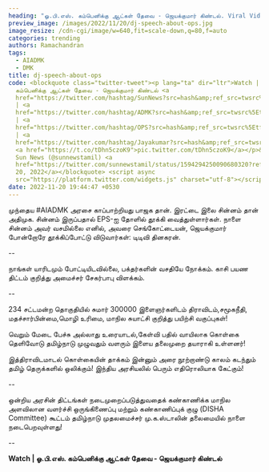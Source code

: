 ```yaml
---
heading: "ஓ.பி.எஸ். கம்பெனிக்கு ஆட்கள் தேவை - ஜெயக்குமார் கிண்டல். Viral Video. "
preview_image: /images/2022/11/20/dj-speech-about-ops.jpg
image_resize: /cdn-cgi/image/w=640,fit=scale-down,q=80,f=auto
categories: trending
authors: Ramachandran
tags:
  - AIADMK
  - DMK
title: dj-speech-about-ops
code: <blockquote class="twitter-tweet"><p lang="ta" dir="ltr">Watch | ஓ.பி.எஸ்.
  கம்பெனிக்கு ஆட்கள் தேவை - ஜெயக்குமார் கிண்டல் <a
  href="https://twitter.com/hashtag/SunNews?src=hash&amp;ref_src=twsrc%5Etfw">#SunNews</a>
  | <a
  href="https://twitter.com/hashtag/ADMK?src=hash&amp;ref_src=twsrc%5Etfw">#ADMK</a>
  | <a
  href="https://twitter.com/hashtag/OPS?src=hash&amp;ref_src=twsrc%5Etfw">#OPS</a>
  | <a
  href="https://twitter.com/hashtag/Jayakumar?src=hash&amp;ref_src=twsrc%5Etfw">#Jayakumar</a>
  <a href="https://t.co/tDhn5czoK9">pic.twitter.com/tDhn5czoK9</a></p>&mdash;
  Sun News (@sunnewstamil) <a
  href="https://twitter.com/sunnewstamil/status/1594294250090680320?ref_src=twsrc%5Etfw">November
  20, 2022</a></blockquote> <script async
  src="https://platform.twitter.com/widgets.js" charset="utf-8"></script>
date: 2022-11-20 19:44:47 +0530
---
```

முந்தைய #AIADMK அரசை காப்பாற்றியது பாஜக தான். இரட்டை இலை சின்னம் தான் அதிமுக. சின்னம் இருப்பதால் EPS-ஐ தோளில் தூக்கி வைத்துள்ளார்கள். நாளை சின்னம் அவர் வசமில்லை எனில், அவரை  செங்கோட்டையன், ஜெயக்குமார் போன்றோரே தூக்கிப்போட்டு விடுவார்கள்: டிடிவி தினகரன்.

\--

நாங்கள் யாரிடமும் போட்டியிடவில்லை, பக்தர்களின் வசதியே நோக்கம். காசி பயண திட்டம் குறித்து அமைச்சர் சேகர்பாபு விளக்கம். 

\--

234 சட்டமன்ற தொகுதியில் சுமார் 300000 இளைஞர்களிடம் திராவிடம்,சமூகநீதி,
மதச்சார்பின்மை,மொழி உரிமை,
மாநில சுயாட்சி குறித்து பயிற்சி வகுப்புகள்!

வெறும் மேடை பேச்சு அல்லாது உரையாடல்,கேள்வி பதில் வாயிலாக 
கொள்கை தெளிவோடு தமிழ்நாடு முழுவதும் வளரும் இளைய தலைமுறை தயாராகி உள்ளனர்!

இத்திராவிடமாடல் கொள்கையின் தாக்கம் இன்னும் அரை நூற்றாண்டு காலம் கடந்தும் தமிழ் தெருக்களில் ஒலிக்கும்! இந்திய அரசியலில் பெரும் எதிரொலியாக கேட்கும்!

\--

ஒன்றிய அரசின் திட்டங்கள் நடைமுறைப்படுத்துவதைக் கண்காணிக்க மாநில அளவிலான வளர்ச்சி ஒருங்கிணைப்பு மற்றும் கண்காணிப்புக் குழு (DISHA Committee) கூட்டம் தமிழ்நாடு முதலமைச்சர் மு.க.ஸ்டாலின் தலைமையில் நாளை நடைபெறவுள்ளது!

\-﻿-

**Watch | ஓ.பி.எஸ். கம்பெனிக்கு ஆட்கள் தேவை - ஜெயக்குமார் கிண்டல்**
